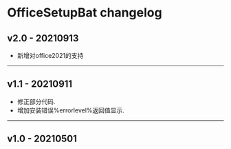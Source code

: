 # OfficeSetupBat changelog

## v2.0 - 20210913
- 新增对office2021的支持
***
## v1.1 - 20210911 
  - 修正部分代码.  
  - 增加安装错误%errorlevel%返回值显示.  
***
## v1.0 - 20210501  

